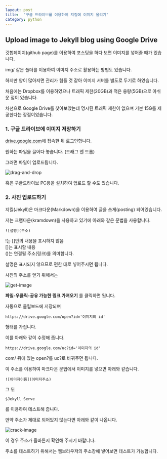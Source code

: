 ```yaml
---
layout: post
title:  "구글 드라이브를 이용하여 지킬에 이미지 올리기"
category: python
---
```


## Upload image to Jekyll blog using Google Drive

깃헙페이지(github page)를 이용하여 포스팅을 하다 보면 이미지를 넣어줄 때가 있습니다.

img/ 같은 폴더를 이용하여 이미지 주소로 활용하는 방법도 있습니다.

하지만 양이 많아지면 관리가 힘들 것 같아 이미지 서버를 별도로 두기로 하였습니다.

처음에는 Dropbox를 이용하였으나 트래픽 제한(20GB)과 적은 용량(5GB)으로 아쉬운 점이 있습니다.

차선으로 Google Drive를 찾아보았는데 명시된 트래픽 제한이 없으며 기본 15G를 제공한다는 장점이었습니다.

### 1. 구글 드라이브에 이미지 저장하기

[drive.google.com](drive.google.com)에 접속한 뒤 로그인합니다.

원하는 파일을 끌어다 놓습니다. (드래그 앤 드롭)

그러면 파일이 업로드됩니다.

![drag-and-drop](https://drive.google.com/uc?id=0B_CtpwiAk5hIRDZFYlcySDQ4OE0)

혹은 구글드라이브 PC용을 설치하여 업로드 할 수도 있습니다.

### 2. 사진 업로드하기

지킬(Jekyll)은 마크다운(Markdown)을 이용하여 글을 쓰게(posting) 되어있습니다.

저는 크램다운(kramdown)을 사용하고 있기에 아래와 같은 문법을 사용합니다.

~~~
![설명](주소)
~~~
!는 []안의 내용을 표시하지 않음  
[]는 표시할 내용  
()는 연결될 주소(링크)를 의미합니다.

설명은 표시되지 않으므로 편한 대로 넣어주시면 됩니다.

사진의 주소를 얻기 위해서는 

![get-image](https://drive.google.com/uc?id=0B_CtpwiAk5hIa09XcjFzRzk4R1U)

**파일-우클릭-공유 가능한 링크 가져오기** 를 클릭하면 됩니다.

자동으로 클립보드에 저장되며
~~~
https://drive.google.com/open?id='이미지의 id'
~~~
형태를 가집니다.

이를 아래와 같이 수정해 줍니다.

~~~
https://drive.google.com/uc?id='이미지의 id'
~~~
com/ 뒤에 있는 open?를 uc?로 바꿔주면 됩니다.

이 주소를 이용하여 마크다운 문법에서 이미지를 넣으면 아래와 같습니다.

~~~
![이미지이름](이미지주소)
~~~

그 뒤
~~~
$Jekyll Serve
~~~
를 이용하여 테스트해 줍니다.

만약 주소가 제대로 되어있지 않는다면 아래와 같이 나옵니다.

![crack-image](https://drive.google.com/uc?id=0B_CtpwiAk5hIcXlJdFRmY1FWbGs)

이 경우 주소가 올바른지 확인해 주시기 바랍니다.

주소를 테스트하기 위해서는 웹브라우저의 주소창에 넣어보면 테스트가 가능합니다.
